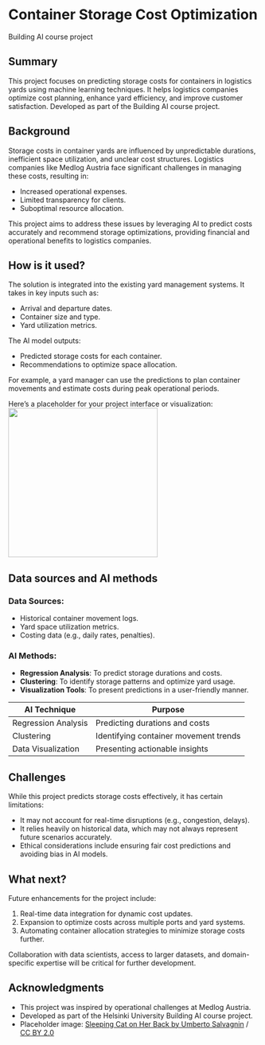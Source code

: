 <!-- This is the markdown template for the final project of the Building AI course, 
created by Reaktor Innovations and University of Helsinki. 
Copy the template, paste it to your GitHub README and edit! -->

# Container Storage Cost Optimization

Building AI course project

## Summary

This project focuses on predicting storage costs for containers in logistics yards using machine learning techniques. It helps logistics companies optimize cost planning, enhance yard efficiency, and improve customer satisfaction. Developed as part of the Building AI course project.

## Background

Storage costs in container yards are influenced by unpredictable durations, inefficient space utilization, and unclear cost structures. Logistics companies like Medlog Austria face significant challenges in managing these costs, resulting in:
* Increased operational expenses.
* Limited transparency for clients.
* Suboptimal resource allocation.

This project aims to address these issues by leveraging AI to predict costs accurately and recommend storage optimizations, providing financial and operational benefits to logistics companies.

## How is it used?

The solution is integrated into the existing yard management systems. It takes in key inputs such as:
* Arrival and departure dates.
* Container size and type.
* Yard utilization metrics.

The AI model outputs:
* Predicted storage costs for each container.
* Recommendations to optimize space allocation.

For example, a yard manager can use the predictions to plan container movements and estimate costs during peak operational periods.

Here’s a placeholder for your project interface or visualization:
<img src="https://upload.wikimedia.org/wikipedia/commons/5/5e/Sleeping_cat_on_her_back.jpg" width="300">

## Data sources and AI methods

### Data Sources:
* Historical container movement logs.
* Yard space utilization metrics.
* Costing data (e.g., daily rates, penalties).

### AI Methods:
* **Regression Analysis**: To predict storage durations and costs.
* **Clustering**: To identify storage patterns and optimize yard usage.
* **Visualization Tools**: To present predictions in a user-friendly manner.

| AI Technique        | Purpose                                |
|---------------------|----------------------------------------|
| Regression Analysis | Predicting durations and costs         |
| Clustering          | Identifying container movement trends  |
| Data Visualization  | Presenting actionable insights         |

## Challenges

While this project predicts storage costs effectively, it has certain limitations:
* It may not account for real-time disruptions (e.g., congestion, delays).
* It relies heavily on historical data, which may not always represent future scenarios accurately.
* Ethical considerations include ensuring fair cost predictions and avoiding bias in AI models.

## What next?

Future enhancements for the project include:
1. Real-time data integration for dynamic cost updates.
2. Expansion to optimize costs across multiple ports and yard systems.
3. Automating container allocation strategies to minimize storage costs further.

Collaboration with data scientists, access to larger datasets, and domain-specific expertise will be critical for further development.

## Acknowledgments

* This project was inspired by operational challenges at Medlog Austria.
* Developed as part of the Helsinki University Building AI course project.
* Placeholder image: [Sleeping Cat on Her Back by Umberto Salvagnin](https://commons.wikimedia.org/wiki/File:Sleeping_cat_on_her_back.jpg#filelinks) / [CC BY 2.0](https://creativecommons.org/licenses/by/2.0)


